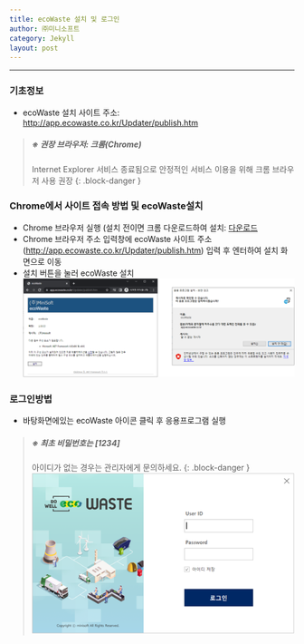 ```yaml
---
title: ecoWaste 설치 및 로그인
author: ㈜미니소프트
category: Jekyll
layout: post
---
```


***

### 기초정보
- ecoWaste 설치 사이트 주소: <http://app.ecowaste.co.kr/Updater/publish.htm>

> ##### ※ 권장 브라우저: 크롬(Chrome)
>
> Internet Explorer 서비스 종료됨으로 안정적인 서비스 이용을 위해 크롬 브라우저 사용 권장
{: .block-danger }

### Chrome에서 사이트 접속 방법 및 ecoWaste설치
- Chrome 브라우저 실행 (설치 전이면 크롬 다운로드하여 설치: [다운로드][1]
- Chrome 브라우저 주소 입력창에 ecoWaste 사이트 주소(<http://app.ecowaste.co.kr/Updater/publish.htm>) 입력 후 엔터하여 설치 화면으로 이동
- 설치 버튼을 눌러 ecoWaste 설치
![](/images/com/install.png)  


### 로그인방법
- 바탕화면에있는 ecoWaste 아이콘 클릭 후 응용프로그램 실행

> ##### ※ 최초 비밀번호는 [1234]
>
> 아이디가 없는 경우는 관리자에게 문의하세요.
{: .block-danger }
![로그인](/images/com/login.png)

<!-- 링크 -->
[1]: https://www.google.co.kr/chrome/?brand=CHBD&gclid=EAIaIQobChMI69iD5Yjl6gIVWKWWCh3VAQOAEAAYASAAEgLGxPD_BwE&gclsrc=aw.ds
